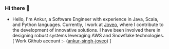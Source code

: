 ### Hi there 👋
- Hello, I'm Ankur, a Software Engineer with experience in Java, Scala, and Python languages. Currently, I work at [Joveo](https://www.joveo.com/), where I contribute to the development of innovative solutions. I have been involved there in designing robust systems leveraging AWS and Snowflake technologies. [ Work Github account :- ([ankur-singh-joveo](https://github.com/ankur-singh-joveo/)) ]

<!--
**ankur-singh1601/ankur-singh1601** is a ✨ _special_ ✨ repository because its `README.md` (this file) appears on your GitHub profile.

Here are some ideas to get you started:

- 🔭 I’m currently working in @joveo as Software Engineer. 
- 🌱 I’m currently learning ...
- 👯 I’m looking to collaborate on ...
- 🤔 I’m looking for help with ...
- 💬 Ask me about ...
- 📫 How to reach me: ...
- 😄 Pronouns: ...
- ⚡ Fun fact: ...
-->
